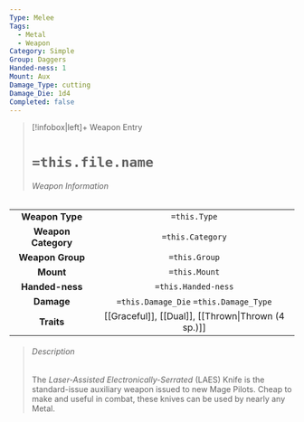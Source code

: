```yaml
---
Type: Melee
Tags:
  - Metal
  - Weapon
Category: Simple
Group: Daggers
Handed-ness: 1
Mount: Aux
Damage_Type: cutting
Damage_Die: 1d4
Completed: false
---
```

> [!infobox|left]+ Weapon Entry
> # `=this.file.name`
> ###### Weapon Information
|                     |                                        |
|:-------------------:|:--------------------------------------:|
|   **Weapon Type**   |              `=this.Type`              |
| **Weapon Category** |            `=this.Category`            |
|  **Weapon Group**   |             `=this.Group`              |
|      **Mount**      |             `=this.Mount`              |
|   **Handed-ness**   |          `=this.Handed-ness`           |
|     **Damage**      | `=this.Damage_Die` `=this.Damage_Type` |
|     **Traits**      |       [[Graceful]], [[Dual]], [[Thrown\|Thrown (4 sp.)]] |
> ###### *Description*
> The *Laser-Assisted Electronically-Serrated* (LAES) Knife is the standard-issue auxiliary weapon issued to new Mage Pilots. Cheap to make and useful in combat, these knives can be used by nearly any Metal.